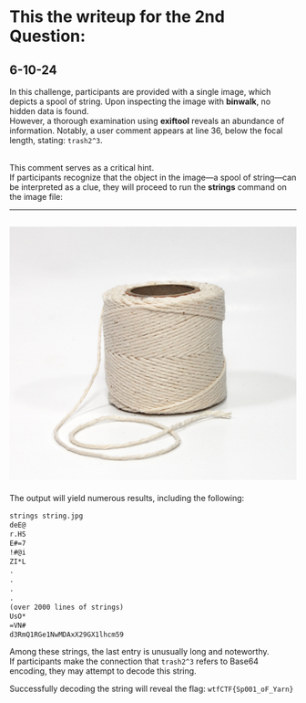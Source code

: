 # This the writeup for the 2nd Question:
## 6-10-24
In this challenge, participants are provided with a single image, which depicts a spool of string. Upon inspecting the image with **binwalk**, no hidden data is found. <br>
However, a thorough examination using **exiftool** reveals an abundance of information. Notably, a user comment appears at line 36, below the focal length, stating: `trash2^3`.<br><br>

This comment serves as a critical hint. <br>
If participants recognize that the object in the image—a spool of string—can be interpreted as a clue, they will proceed to run the **strings** command on the image file:

---
![image](./string.jpg)
---
The output will yield numerous results, including the following:

```
strings string.jpg
deE@
r.HS
E#=7
!#@i
ZI*L
.
.
.
.
(over 2000 lines of strings)
UsO*
=VN#
d3RmQ1RGe1NwMDAxX29GX1lhcm59
```
Among these strings, the last entry is unusually long and noteworthy.<br>
If participants make the connection that `trash2^3` refers to Base64 encoding, they may attempt to decode this string.<br>

Successfully decoding the string will reveal the flag: ``wtfCTF{Sp001_oF_Yarn}``
